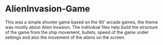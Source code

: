# AlienInvasion-Game
This was a simple shooter game based on the 90' arcade games, the theme was mostly about Alien Invasion.
The indiivdual files help build the structure of the game from the ship movement, bullets, speed of the game under settings and also the movement of the aliens on the screen.
